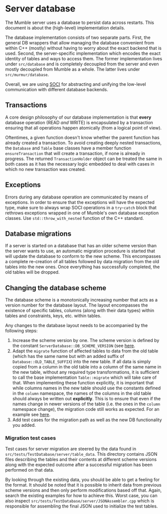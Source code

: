 # Server database

The Mumble server uses a database to persist data across restarts. This document is about the (high-level) implementation details.

The database implementation consists of two separate parts. First, the general DB wrappers that allow managing the database convenient from within C++
(mostly) without having to worry about the exact backend that is used. Second, the server-specific implementation which encodes the exact identity of
tables and ways to access them. The former implementation lives under `src/database` and is completely decoupled from the server and even mostly
decoupled from Mumble as a whole. The latter lives under `src/murmur/database`.

Overall, we are using [SOCI](https://github.com/SOCI/soci/) for abstracting and unifying the low-level communication with different database backends.


## Transactions

A core design philosophy of our database implementation is that **every** database operation (READ _and_ WRITE) is encapsulated by a transaction
ensuring that all operations happen atomically (from a logical point of view).

Oftentimes, a given function doesn't know whether the parent function has already created a transaction. To avoid creating deeply nested transactions,
the `Database` and `Table` base classes have a member function `ensureTransaction` that will create a transaction, if none is already in progress. The
returned `TransactionHolder` object can be treated the same in both cases as it has the necessary logic embedded to deal with cases in which no new
transaction was created.


## Exceptions

Errors during any database operation are communicated by means of exceptions. In order to ensure that the exceptions will have the expected type, make
sure to always wrap SOCI operations in a `try`-`catch` block that rethrows exceptions wrapped in one of Mumble's own database exception classes. Use
`std::throw_with_nested` function of the C++ standard.


## Database migrations

If a server is started on a database that has an older scheme version than the server wants to use, an automatic migration procedure is started that
will update the database to conform to the new scheme. This encompasses a complete re-creation of all tables followed by data migration from the old
tables into the new ones. Once everything has successfully completed, the old tables will be dropped.


## Changing the database scheme

The database scheme is a monotonically increasing number that acts as a version number for the database layout. The layout encompasses the existence
of specific tables, columns (along with their data types) within tables and constraints, keys, etc. within tables.

Any changes to the database layout needs to be accompanied by the following steps:

1. Increase the scheme version by one. The scheme version is defined by the constant `ServerDatabase::DB_SCHEME_VERSION` (see
   [here](https://github.com/mumble-voip/mumble/blob/4ac51e86ff7b2243774d86a4d9fdac548127389a/src/murmur/database/ServerDatabase.h#L40).
2. Adapt the `migrate` function of affected tables to data from the old table (which has the same name but with an added suffix of
   `Database::OLD_TABLE_SUFFIX`) into the new table. If all data is simply copied from a column in the old table into a column of the same name in the
   new table, without any required type transformations, it is sufficient to call the base implementation `Table::migrate` which will take care of
   that. When implementing these function explicitly, it is important that while columns names in the new table should use the constants defined in
   the `column` namespace, the names of the columns in the old table should always be written out **explicitly**. This is to ensure that even if the
   names change in newer versions of the table (i.e. the ones in the `column` namespace change), the migration code still works as expected. For an
   example see [here](https://github.com/mumble-voip/mumble/blob/4ac51e86ff7b2243774d86a4d9fdac548127389a/src/murmur/database/BanTable.cpp#L372).
3. Add test cases for the migration path as well as the new DB functionality you added.


### Migration test cases

Test cases for server migration are steered by the data found in `src/tests/TestDatabase/server/table_data`. This directory contains JSON files
describing the tables and their contents at different scheme versions along with the expected outcome after a successful migration has been performed
on that data.

By looking through the existing data, you should be able to get a feeling for the format. It should be noted that it is possible to inherit data from
previous scheme versions and then only perform modifications based off that. Again, search the existing examples for how to achieve this. Worst case,
you can also inspect `src/tests/TestDatabase/server/JSONAssembler.cpp` which is responsible for assembling the final JSON used to initialize the test
tables.
